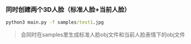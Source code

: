 ### 同时创建两个3D人脸（标准人脸+当前人脸）

```cmd
python3 main.py -f samples/test1.jpg
```

> 会同时在samples里生成标准人脸obj文件和当前人脸表情下的obj文件

